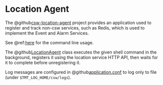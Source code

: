 # Location Agent

The @github[csw-location-agent](/csw-location/csw-location-agent) project provides an application used to register and track non-csw services, such as Redis, which is used to implement the Event and Alarm Services.

See @ref:[here](../../apps/cswlocationagent.md) for the command line usage.

The @github[LocationAgent](/csw-location/csw-location-agent/src/main/scala/csw/location/agent/LocationAgent.scala) class executes the given shell command in the background, registers it using the location service HTTP API, then waits for it to complete before unregistering it.

Log messages are configured in @github[application.conf](/csw-location/csw-location-agent/src/main/resources/application.conf) to log only to file (under `$TMT_LOG_HOME/csw/logs`).
